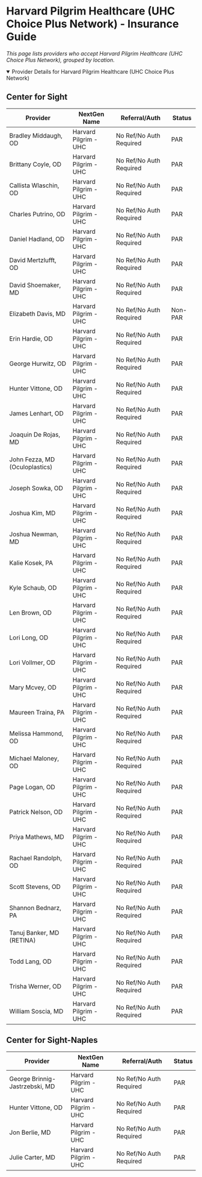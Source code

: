 # Harvard Pilgrim Healthcare (UHC Choice Plus Network) - Insurance Guide

*This page lists providers who accept Harvard Pilgrim Healthcare (UHC Choice Plus Network), grouped by location.*

<details open><summary>Provider Details for Harvard Pilgrim Healthcare (UHC Choice Plus Network)</summary>

## Center for Sight

| Provider | NextGen Name | Referral/Auth | Status |
|----------|-------------|--------------|--------|
| Bradley Middaugh, OD | Harvard Pilgrim - UHC | No Ref/No Auth Required | PAR |
| Brittany Coyle, OD | Harvard Pilgrim - UHC | No Ref/No Auth Required | PAR |
| Callista Wlaschin, OD | Harvard Pilgrim - UHC | No Ref/No Auth Required | PAR |
| Charles Putrino, OD | Harvard Pilgrim - UHC | No Ref/No Auth Required | PAR |
| Daniel Hadland, OD | Harvard Pilgrim - UHC | No Ref/No Auth Required | PAR |
| David Mertzlufft, OD | Harvard Pilgrim - UHC | No Ref/No Auth Required | PAR |
| David Shoemaker, MD | Harvard Pilgrim - UHC | No Ref/No Auth Required | PAR |
| Elizabeth Davis, MD | Harvard Pilgrim - UHC | No Ref/No Auth Required | Non-PAR |
| Erin Hardie, OD | Harvard Pilgrim - UHC | No Ref/No Auth Required | PAR |
| George Hurwitz, OD | Harvard Pilgrim - UHC | No Ref/No Auth Required | PAR |
| Hunter Vittone, OD | Harvard Pilgrim - UHC | No Ref/No Auth Required | PAR |
| James Lenhart, OD | Harvard Pilgrim - UHC | No Ref/No Auth Required | PAR |
| Joaquin De Rojas, MD | Harvard Pilgrim - UHC | No Ref/No Auth Required | PAR |
| John Fezza, MD (Oculoplastics) | Harvard Pilgrim - UHC | No Ref/No Auth Required | PAR |
| Joseph Sowka, OD | Harvard Pilgrim - UHC | No Ref/No Auth Required | PAR |
| Joshua Kim, MD | Harvard Pilgrim - UHC | No Ref/No Auth Required | PAR |
| Joshua Newman, MD | Harvard Pilgrim - UHC | No Ref/No Auth Required | PAR |
| Kalie Kosek, PA | Harvard Pilgrim - UHC | No Ref/No Auth Required | PAR |
| Kyle Schaub, OD | Harvard Pilgrim - UHC | No Ref/No Auth Required | PAR |
| Len Brown, OD | Harvard Pilgrim - UHC | No Ref/No Auth Required | PAR |
| Lori Long, OD | Harvard Pilgrim - UHC | No Ref/No Auth Required | PAR |
| Lori Vollmer, OD | Harvard Pilgrim - UHC | No Ref/No Auth Required | PAR |
| Mary Mcvey, OD | Harvard Pilgrim - UHC | No Ref/No Auth Required | PAR |
| Maureen Traina, PA | Harvard Pilgrim - UHC | No Ref/No Auth Required | PAR |
| Melissa Hammond, OD | Harvard Pilgrim - UHC | No Ref/No Auth Required | PAR |
| Michael Maloney, OD | Harvard Pilgrim - UHC | No Ref/No Auth Required | PAR |
| Page Logan, OD | Harvard Pilgrim - UHC | No Ref/No Auth Required | PAR |
| Patrick Nelson, OD | Harvard Pilgrim - UHC | No Ref/No Auth Required | PAR |
| Priya Mathews, MD | Harvard Pilgrim - UHC | No Ref/No Auth Required | PAR |
| Rachael Randolph, OD | Harvard Pilgrim - UHC | No Ref/No Auth Required | PAR |
| Scott Stevens, OD | Harvard Pilgrim - UHC | No Ref/No Auth Required | PAR |
| Shannon Bednarz, PA | Harvard Pilgrim - UHC | No Ref/No Auth Required | PAR |
| Tanuj Banker, MD (RETINA) | Harvard Pilgrim - UHC | No Ref/No Auth Required | PAR |
| Todd Lang, OD | Harvard Pilgrim - UHC | No Ref/No Auth Required | PAR |
| Trisha Werner, OD | Harvard Pilgrim - UHC | No Ref/No Auth Required | PAR |
| William Soscia, MD | Harvard Pilgrim - UHC | No Ref/No Auth Required | PAR |

## Center for Sight-Naples

| Provider | NextGen Name | Referral/Auth | Status |
|----------|-------------|--------------|--------|
| George Brinnig-Jastrzebski, MD | Harvard Pilgrim - UHC | No Ref/No Auth Required | PAR |
| Hunter Vittone, OD | Harvard Pilgrim - UHC | No Ref/No Auth Required | PAR |
| Jon Berlie, MD | Harvard Pilgrim - UHC | No Ref/No Auth Required | PAR |
| Julie Carter, MD | Harvard Pilgrim - UHC | No Ref/No Auth Required | PAR |

</details>


